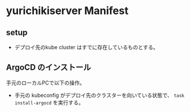 # yurichikiserver Manifest

## setup

- デプロイ先のkube cluster はすでに存在しているものとする。

## ArgoCD のインストール

手元のローカルPCで以下の操作。

- 手元の kubeconfig がデプロイ先のクラスターを向いている状態で、 `task install-argocd` を実行する。
